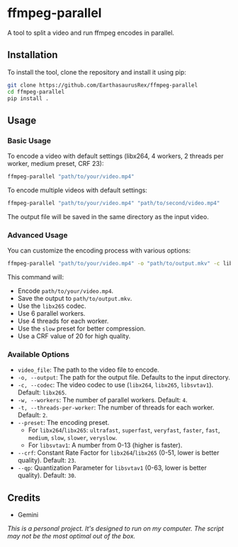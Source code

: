 # ffmpeg-parallel

A tool to split a video and run ffmpeg encodes in parallel.

## Installation

To install the tool, clone the repository and install it using pip:

```bash
git clone https://github.com/EarthasaurusRex/ffmpeg-parallel
cd ffmpeg-parallel
pip install .
```

## Usage

### Basic Usage

To encode a video with default settings (libx264, 4 workers, 2 threads per worker, medium preset, CRF 23):

```bash
ffmpeg-parallel "path/to/your/video.mp4"
```

To encode multiple videos with default settings:

```bash
ffmpeg-parallel "path/to/your/video.mp4" "path/to/second/video.mp4"
```

The output file will be saved in the same directory as the input video.

### Advanced Usage

You can customize the encoding process with various options:

```bash
ffmpeg-parallel "path/to/your/video.mp4" -o "path/to/output.mkv" -c libx265 --workers 6 --threads-per-worker 4 --preset slow --crf 20
```

This command will:
- Encode `path/to/your/video.mp4`.
- Save the output to `path/to/output.mkv`.
- Use the `libx265` codec.
- Use 6 parallel workers.
- Use 4 threads for each worker.
- Use the `slow` preset for better compression.
- Use a CRF value of 20 for high quality.

### Available Options

- `video_file`: The path to the video file to encode.
- `-o, --output`: The path for the output file. Defaults to the input directory.
- `-c, --codec`: The video codec to use (`libx264`, `libx265`, `libsvtav1`). Default: `libx265`.
- `-w, --workers`: The number of parallel workers. Default: `4`.
- `-t, --threads-per-worker`: The number of threads for each worker. Default: `2`.
- `--preset`: The encoding preset.
  - For `libx264`/`libx265`: `ultrafast`, `superfast`, `veryfast`, `faster`, `fast`, `medium`, `slow`, `slower`, `veryslow`.
  - For `libsvtav1`: A number from 0-13 (higher is faster).
- `--crf`: Constant Rate Factor for `libx264`/`libx265` (0-51, lower is better quality). Default: `23`.
- `--qp`: Quantization Parameter for `libsvtav1` (0-63, lower is better quality). Default: `30`.


## Credits
- Gemini

_This is a personal project. It's designed to run on my computer. The script may not be the most optimal out of the box._